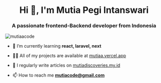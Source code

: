 <h1 align="center">Hi 👋, I'm Mutia Pegi Intanswari</h1>
<h3 align="center">A passionate frontend-Backend developer from Indonesia</h3>

<p align="left"> <img src="https://komarev.com/ghpvc/?username=mutiaacode&label=Profile%20views&color=0e75b6&style=flat" alt="mutiaacode" /> </p>

- 🌱 I’m currently learning **react, laravel, next**

- 👨‍💻 All of my projects are available at [mutiaa.vercel.app](mutiaa.vercel.app)

- 📝 I regularly write articles on [mutiadiscoveries.my.id](mutiadiscoveries.my.id)

- 📫 How to reach me **mutiacode@gmail.com**

